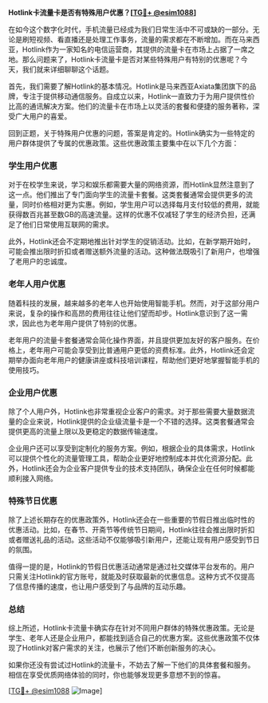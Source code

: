 **Hotlink卡流量卡是否有特殊用户优惠？[[TG💪+ @esim1088](https://t.me/s/esim1088)]**

在如今这个数字化时代，手机流量已经成为我们日常生活中不可或缺的一部分。无论是刷短视频、看直播还是处理工作事务，流量的需求都在不断增加。而在马来西亚，Hotlink作为一家知名的电信运营商，其提供的流量卡在市场上占据了一席之地。那么问题来了，Hotlink卡流量卡是否对某些特殊用户有特别的优惠呢？今天，我们就来详细聊聊这个话题。

首先，我们需要了解Hotlink的基本情况。Hotlink是马来西亚Axiata集团旗下的品牌，专注于提供移动通信服务。自成立以来，Hotlink一直致力于为用户提供性价比高的通讯解决方案。他们的流量卡在市场上以灵活的套餐和便捷的服务著称，深受广大用户的喜爱。

回到正题，关于特殊用户优惠的问题，答案是肯定的。Hotlink确实为一些特定的用户群体提供了专属的优惠政策。这些优惠政策主要集中在以下几个方面：

### **学生用户优惠**

对于在校学生来说，学习和娱乐都需要大量的网络资源，而Hotlink显然注意到了这一点。他们推出了专门面向学生的流量卡套餐。这类套餐通常会提供更多的流量，同时价格相对更为实惠。例如，学生用户可以选择每月支付较低的费用，就能获得数百兆甚至数GB的高速流量。这样的优惠不仅减轻了学生的经济负担，还满足了他们日常使用互联网的需求。

此外，Hotlink还会不定期地推出针对学生的促销活动。比如，在新学期开始时，可能会推出限时折扣或者赠送额外流量的活动。这种做法既吸引了新用户，也增强了老用户的忠诚度。

### **老年人用户优惠**

随着科技的发展，越来越多的老年人也开始使用智能手机。然而，对于这部分用户来说，复杂的操作和高昂的费用往往让他们望而却步。Hotlink意识到了这一需求，因此也为老年用户提供了特别的优惠。

老年用户的流量卡套餐通常会简化操作界面，并且提供更加友好的客户服务。在价格上，老年用户可能会享受到比普通用户更低的资费标准。此外，Hotlink还会定期举办面向老年用户的健康讲座或科技培训课程，帮助他们更好地掌握智能手机的使用技巧。

### **企业用户优惠**

除了个人用户外，Hotlink也非常重视企业客户的需求。对于那些需要大量数据流量的企业来说，Hotlink提供的企业级流量卡是一个不错的选择。这类套餐通常会提供更高的流量上限以及更稳定的数据传输速度。

企业用户还可以享受到定制化的服务方案。例如，根据企业的具体需求，Hotlink可以提供个性化的流量管理工具，帮助企业更好地控制成本并优化资源分配。此外，Hotlink还会为企业客户提供专业的技术支持团队，确保企业在任何时候都能顺利接入网络。

### **特殊节日优惠**

除了上述长期存在的优惠政策外，Hotlink还会在一些重要的节假日推出临时性的优惠活动。比如，在春节、开斋节等传统节日期间，Hotlink往往会推出限时折扣或者赠送礼品的活动。这些活动不仅能够吸引新用户，还能让现有用户感受到节日的氛围。

值得一提的是，Hotlink的节假日优惠活动通常是通过社交媒体平台发布的。用户只需关注Hotlink的官方账号，就能及时获取最新的优惠信息。这种方式不仅提高了信息传播的速度，也让用户感受到了与品牌的互动乐趣。

### **总结**

综上所述，Hotlink卡流量卡确实存在针对不同用户群体的特殊优惠政策。无论是学生、老年人还是企业用户，都能找到适合自己的优惠方案。这些优惠政策不仅体现了Hotlink对客户需求的关注，也展示了他们不断创新服务的决心。

如果你还没有尝试过Hotlink的流量卡，不妨去了解一下他们的具体套餐和服务。相信在享受优质网络体验的同时，你也能够发现更多意想不到的惊喜。

[[TG💪+ @esim1088](https://t.me/s/esim1088) ![Image](https://i.postimg.cc/4NQfJmqS/Snipaste-2025-05-13-00-14-12.png)]